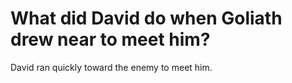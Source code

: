 # What did David do when Goliath drew near to meet him?

David ran quickly toward the enemy to meet him.

